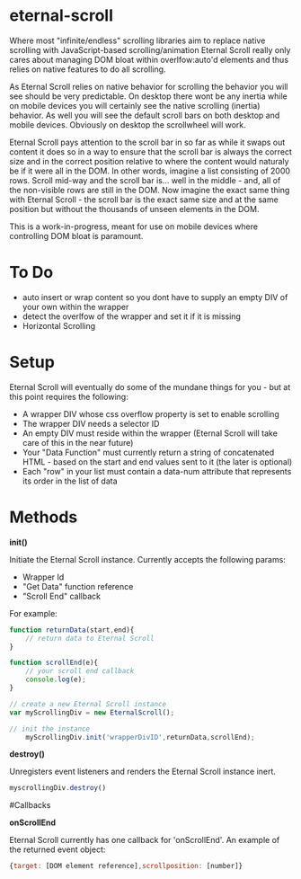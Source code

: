 # eternal-scroll

Where most "infinite/endless" scrolling libraries aim to replace native scrolling with JavaScript-based scrolling/animation Eternal Scroll really only cares about managing DOM bloat within overlfow:auto'd elements and thus relies on native features to do all scrolling.

As Eternal Scroll relies on native behavior for scrolling the behavior you will see should be very predictable. On desktop there wont be any inertia while on mobile devices you will certainly see the native scrolling (inertia) behavior. As well you will see the default scroll bars on both desktop and mobile devices. Obviously on desktop the scrollwheel will work.

Eternal Scroll pays attention to the scroll bar in so far as while it swaps out content it does so in a way to ensure that the scroll bar is always the correct size and in the correct position relative to where the content would naturaly be if it were all in the DOM. In other words, imagine a list consisting of 2000 rows. Scroll mid-way and the scroll bar is... well in the middle - and, all of the non-visible rows are still in the DOM. Now imagine the exact same thing with Eternal Scroll - the scroll bar is the exact same size and at the same position but without the thousands of unseen elements in the DOM.

This is a work-in-progress, meant for use on mobile devices where controlling DOM bloat is paramount.

# To Do

* auto insert or wrap content so you dont have to supply an empty DIV of your own within the wrapper
* detect the overlfow of the wrapper and set it if it is missing
* Horizontal Scrolling

# Setup

Eternal Scroll will eventually do some of the mundane things for you - but at this point requires the following:

* A wrapper DIV whose css overflow property is set to enable scrolling
* The wrapper DIV needs a selector ID
* An empty DIV must reside within the wrapper (Eternal Scroll will take care of this in the near future)
* Your "Data Function" must currently return a string of concatenated HTML - based on the start and end values sent to it (the later is optional)
* Each "row" in your list must contain a data-num attribute that represents its order in the list of data

# Methods

**init()**

Initiate the Eternal Scroll instance. Currently accepts the following params:
* Wrapper Id
* "Get Data" function reference
* "Scroll End" callback


For example:
 
```javascript
function returnData(start,end){
    // return data to Eternal Scroll
}

function scrollEnd(e){
    // your scroll end callback
    console.log(e);
}

// create a new Eternal Scroll instance
var myScrollingDiv = new EternalScroll();

// init the instance
    myScrollingDiv.init('wrapperDivID',returnData,scrollEnd);      
```


**destroy()**

Unregisters event listeners and renders the Eternal Scroll instance inert.

```javascript
myscrollingDiv.destroy()
```

#Callbacks

**onScrollEnd**

Eternal Scroll currently has one callback for 'onScrollEnd'. An example of the returned event object:

```javascript
{target: [DOM element reference],scrollposition: [number]}
```
